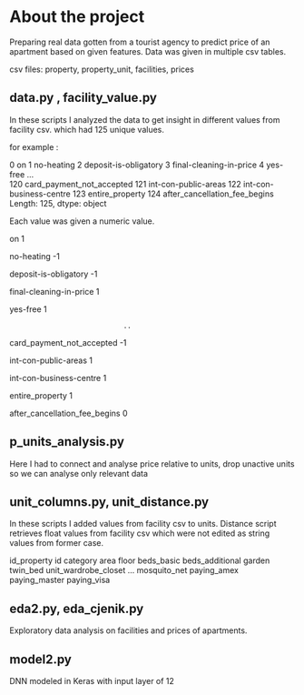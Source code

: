 # About the project

Preparing real data gotten from a tourist agency to predict price of an apartment based on given features. Data was given in multiple csv tables.

csv files: property, property_unit, facilities, prices

## data.py , facility_value.py

In these scripts I analyzed the data to get insight in different values from facility csv. which had 125 unique values.

for example :

0                                 on
1                         no-heating
2              deposit-is-obligatory
3            final-cleaning-in-price
4                           yes-free
                   ...              
120        card_payment_not_accepted
121             int-con-public-areas
122          int-con-business-centre
123                  entire_property
124    after_cancellation_fee_begins
Length: 125, dtype: object


Each value was given a numeric value.


on                               1

no-heating                      -1

deposit-is-obligatory           -1

final-cleaning-in-price          1

yes-free                         1

                                ..
                                
card_payment_not_accepted       -1

int-con-public-areas             1

int-con-business-centre          1

entire_property                  1

after_cancellation_fee_begins    0


## p_units_analysis.py

Here I had to connect and analyse price relative to units, drop unactive units so we can analyse only relevant data

## unit_columns.py, unit_distance.py

In these scripts I added values from facility csv to units. Distance script retrieves float values from facility csv which were not edited as string values from former case.


id_property	id	category	area	floor	beds_basic	beds_additional	garden	twin_bed	unit_wardrobe_closet	...	mosquito_net	paying_amex	paying_master	paying_visa																					


## eda2.py, eda_cjenik.py

Exploratory data analysis on facilities and prices of apartments.

## model2.py

DNN modeled in Keras with input layer of 12




















